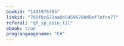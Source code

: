 ```yaml
---
bookid: "1491976705"
linkid: "700f8c672aa0b54596780d0ef7afce77"
referal: "qf_sp_asin_til"
ebook: true
proglanguagename: "C#"
---
```

